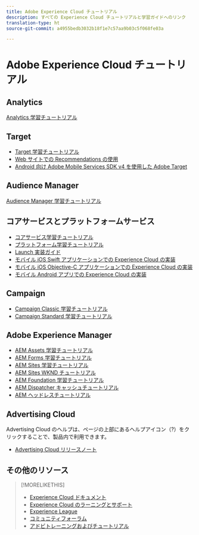 ```yaml
---
title: Adobe Experience Cloud チュートリアル
description: すべての Experience Cloud チュートリアルと学習ガイドへのリンク
translation-type: ht
source-git-commit: a4955bedb3032b18f1e7c57aa9b03c5f068fe03a

---
```



# Adobe Experience Cloud チュートリアル

## Analytics

[Analytics 学習チュートリアル](https://docs.adobe.com/content/help/en/analytics-learn/tutorials/overview.html)

## Target

* [Target 学習チュートリアル](https://docs.adobe.com/content/help/en/target-learn/tutorials/overview.html)
* [Web サイトでの Recommendations の使用](https://docs.adobe.com/content/help/en/target-learn/recommendations-in-a-website/overview.html)
* [Android 向け Adobe Mobile Services SDK v4 を使用した Adobe Target](https://docs.adobe.com/content/help/en/target-learn/mobile-sdk-v4-android/overview.html)

## Audience Manager

[Audience Manager 学習チュートリアル](https://docs.adobe.com/content/help/en/audience-manager-learn/tutorials/overview.html)

## コアサービスとプラットフォームサービス

* [コアサービス学習チュートリアル](https://docs.adobe.com/content/help/en/core-services-learn/tutorials/overview.html)
* [プラットフォーム学習チュートリアル](https://docs.adobe.com/content/help/en/platform-learn/tutorials/overview.html)
* [Launch 実装ガイド](https://docs.adobe.com/content/help/en/core-services-learn/implementing-in-websites-with-launch/index.html)
* [モバイル iOS Swift アプリケーションでの Experience Cloud の実装](https://docs.adobe.com/content/help/en/core-services-learn/implementing-in-mobile-ios-swift-apps-with-launch/index.html)
* [モバイル iOS Objective-C アプリケーションでの Experience Cloud の実装](https://docs.adobe.com/content/help/en/core-services-learn/implementing-in-mobile-ios-objective-c-apps-with-launch/index.html)
* [モバイル Android アプリでの Experience Cloud の実装](https://docs.adobe.com/content/help/en/core-services-learn/implementing-in-mobile-android-apps-with-launch/index.html)

## Campaign

* [Campaign Classic 学習チュートリアル](https://docs.adobe.com/content/help/en/campaign-classic-learn/tutorials/overview.html)
* [Campaign Standard 学習チュートリアル](https://docs.adobe.com/content/help/en/campaign-standard-learn/tutorials/overview.html)

## Adobe Experience Manager

* [AEM Assets 学習チュートリアル](https://docs.adobe.com/content/help/en/experience-manager-learn/assets/overview.html)
* [AEM Forms 学習チュートリアル](https://docs.adobe.com/content/help/en/experience-manager-learn/forms/overview.html)
* [AEM Sites 学習チュートリアル](https://docs.adobe.com/content/help/en/experience-manager-learn/forms/overview.html)
* [AEM Sites WKND チュートリアル](https://docs.adobe.com/content/help/en/experience-manager-learn/getting-started-wknd-tutorial-develop/overview.html)
* [AEM Foundation 学習チュートリアル](https://docs.adobe.com/content/help/en/experience-manager-learn/assets/overview.html)
* [AEM Dispatcher キャッシュチュートリアル](https://docs.adobe.com/content/help/en/experience-manager-learn/dispatcher-tutorial/overview.html)
* [AEM ヘッドレスチュートリアル](https://docs.adobe.com/content/help/en/experience-manager-learn/getting-started-with-aem-headless/overview.html)

## Advertising Cloud

Advertising Cloud のヘルプは、ページの上部にあるヘルプアイコン（?）をクリックすることで、製品内で利用できます。

* [Advertising Cloud リリースノート](https://docs.adobe.com/content/help/ja-JP/release-notes/experience-cloud/current.html#adcloud)

## その他のリソース

> [!MORELIKETHIS]
>
>* [Experience Cloud ドキュメント](https://docs.adobe.com/content/help/ja-JP/experience-cloud/user-guides/home.html)
>* [Experience Cloud のラーニングとサポート](https://helpx.adobe.com/jp/support/experience-cloud.html)
>* [Experience League](https://experienceleague.adobe.com/)
>* [コミュニティフォーラム](https://forums.adobe.com/community/experience-cloud/)
>* [アドビトレーニングおよびチュートリアル](https://helpx.adobe.com/jp/learning.html?promoid=KAUDK)

